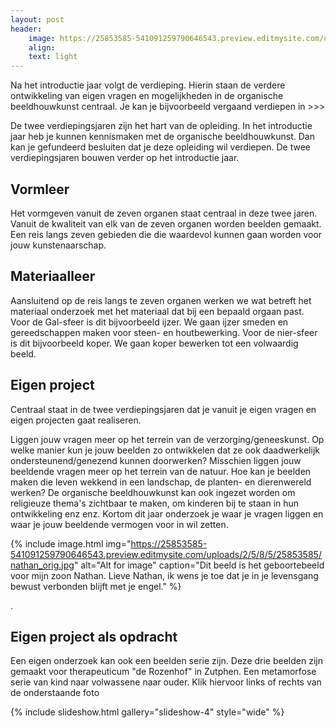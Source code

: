 ```yaml
---
layout: post
header:
    image: https://25853585-541091259790646543.preview.editmysite.com/uploads/2/5/8/5/25853585/header-0_orig.jpg
    align:
    text: light
---
```

Na het introductie jaar volgt de verdieping. Hierin staan de verdere ontwikkeling van eigen vragen en mogelijkheden in de organische beeldhouwkunst centraal. Je kan je bijvoorbeeld vergaand verdiepen in >>>


De twee verdiepingsjaren zijn het hart van de opleiding.
In het introductie jaar heb je kunnen kennismaken met de organische beeldhouwkunst. Dan kan je gefundeerd besluiten dat je deze opleiding wil verdiepen. De twee verdiepingsjaren bouwen verder op het introductie jaar.


## Vormleer

Het vormgeven vanuit de zeven organen staat centraal in deze twee jaren. Vanuit de kwaliteit van elk van de zeven organen worden beelden gemaakt. Een reis langs zeven gebieden die die waardevol kunnen gaan worden voor jouw kunstenaarschap.


## Materiaalleer
Aansluitend op de reis langs te zeven organen werken we wat betreft het materiaal onderzoek met het materiaal dat bij een bepaald orgaan past.
Voor de Gal-sfeer is dit bijvoorbeeld ijzer. We gaan ijzer smeden en gereedschappen maken voor steen- en houtbewerking.
Voor de nier-sfeer is dit bijvoorbeeld koper. We gaan koper bewerken tot een volwaardig beeld.   


## Eigen project

Centraal staat in de twee verdiepingsjaren dat je vanuit je eigen vragen en eigen projecten gaat realiseren.

Liggen jouw vragen meer op het terrein van de verzorging/geneeskunst. Op welke manier kun je jouw beelden zo ontwikkelen dat ze ook daadwerkelijk ondersteunend/genezend kunnen doorwerken?
Misschien liggen jouw beeldende vragen meer op het terrein van de natuur. Hoe kan je beelden maken die leven wekkend in een landschap, de planten- en dierenwereld werken?
De organische beeldhouwkunst kan ook ingezet worden om religieuze thema's zichtbaar te maken, om kinderen bij te staan in hun ontwikkeling enz enz.
Kortom dit jaar onderzoek je waar je vragen liggen en waar je jouw beeldende vermogen voor in wil zetten.



{% include image.html img="https://25853585-541091259790646543.preview.editmysite.com/uploads/2/5/8/5/25853585/nathan_orig.jpg" alt="Alt for image" caption="Dit beeld is het geboortebeeld voor mijn zoon Nathan. Lieve Nathan, ik wens je toe dat je in je levensgang bewust verbonden blijft met je engel." %}

.


## Eigen project als opdracht
Een eigen onderzoek kan ook een beelden serie zijn. Deze drie beelden zijn gemaakt voor therapeuticum "de Rozenhof" in Zutphen. Een metamorfose serie van kind naar volwassene naar ouder.
Klik hiervoor links of rechts van de onderstaande foto


{% include slideshow.html gallery="slideshow-4" style="wide" %}
